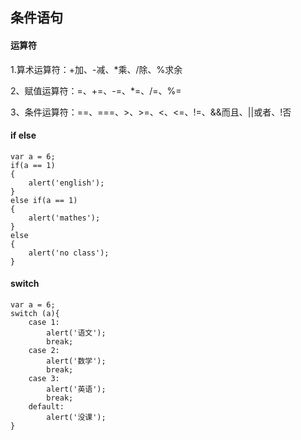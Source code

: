 ## 条件语句

#### 运算符

1.算术运算符：+加、-减、\*乘、/除、%求余

2、赋值运算符：=、+=、-=、\*=、/=、%=

3、条件运算符：==、===、&gt;、&gt;=、&lt;、&lt;=、!=、&&而且、\|\|或者、!否

#### if else

```
var a = 6;
if(a == 1)
{
    alert('english');
}
else if(a == 1)
{
    alert('mathes');
}
else 
{
    alert('no class');
}
```

#### switch

```
var a = 6;
switch (a){
    case 1:
        alert('语文');
        break;
    case 2:
        alert('数学');
        break;
    case 3:
        alert('英语');
        break;
    default:
        alert('没课');
}
```



